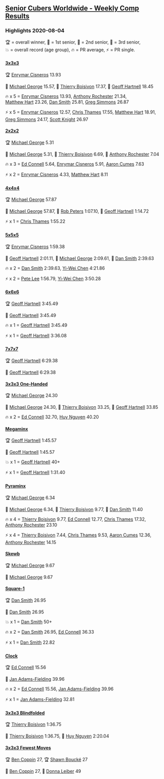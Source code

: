 <style>table {white-space: nowrap;}</style>
<link rel="stylesheet" type="text/css" href="/scw-comp/css/flags.css" />

## [Senior Cubers Worldwide - Weekly Comp Results](/scw-comp/results/)
### Highlights 2020-08-04

<span style="white-space: nowrap;">🏆 = overall winner</span>, <span style="white-space: nowrap;">🥇 = 1st senior</span>, <span style="white-space: nowrap;">🥈 = 2nd senior</span>, <span style="white-space: nowrap;">🥉 = 3rd senior</span>, <span style="white-space: nowrap;">💥 = overall record (age group)</span>, <span style="white-space: nowrap;">🔥 = PR average</span>, <span style="white-space: nowrap;">⚡ = PR single</span>.

#### [3x3x3](333.md)

<span style="white-space: nowrap;">🏆 [Enrymar Cisneros](../../persons/enrymar_cisneros/333.md) 13.93</span>

<span style="white-space: nowrap;">🥇 [Michael George](../../persons/michael_george/333.md) 15.57</span>, <span style="white-space: nowrap;">🥈 [Thierry Boisivon](../../persons/thierry_boisivon/333.md) 17.37</span>, <span style="white-space: nowrap;">🥉 [Geoff Hartnell](../../persons/geoff_hartnell/333.md) 18.45</span>

🔥 x 5 = <span style="white-space: nowrap;">[Enrymar Cisneros](../../persons/enrymar_cisneros/333.md) 13.93</span>, <span style="white-space: nowrap;">[Anthony Rochester](../../persons/anthony_rochester/333.md) 21.34</span>, <span style="white-space: nowrap;">[Matthew Hart](../../persons/matthew_hart/333.md) 23.26</span>, <span style="white-space: nowrap;">[Dan Smith](../../persons/dan_smith/333.md) 25.81</span>, <span style="white-space: nowrap;">[Greg Simmons](../../persons/greg_simmons/333.md) 26.87</span>

⚡ x 5 = <span style="white-space: nowrap;">[Enrymar Cisneros](../../persons/enrymar_cisneros/333.md) 12.57</span>, <span style="white-space: nowrap;">[Chris Thames](../../persons/chris_thames/333.md) 17.55</span>, <span style="white-space: nowrap;">[Matthew Hart](../../persons/matthew_hart/333.md) 18.91</span>, <span style="white-space: nowrap;">[Greg Simmons](../../persons/greg_simmons/333.md) 24.17</span>, <span style="white-space: nowrap;">[Scott Knight](../../persons/scott_knight/333.md) 26.97</span>

#### [2x2x2](222.md)

<span style="white-space: nowrap;">🏆 [Michael George](../../persons/michael_george/222.md) 5.31</span>

<span style="white-space: nowrap;">🥇 [Michael George](../../persons/michael_george/222.md) 5.31</span>, <span style="white-space: nowrap;">🥈 [Thierry Boisivon](../../persons/thierry_boisivon/222.md) 6.69</span>, <span style="white-space: nowrap;">🥉 [Anthony Rochester](../../persons/anthony_rochester/222.md) 7.04</span>

🔥 x 3 = <span style="white-space: nowrap;">[Ed Connell](../../persons/ed_connell/222.md) 5.64</span>, <span style="white-space: nowrap;">[Enrymar Cisneros](../../persons/enrymar_cisneros/222.md) 5.91</span>, <span style="white-space: nowrap;">[Aaron Cumes](../../persons/aaron_cumes/222.md) 7.63</span>

⚡ x 2 = <span style="white-space: nowrap;">[Enrymar Cisneros](../../persons/enrymar_cisneros/222.md) 4.33</span>, <span style="white-space: nowrap;">[Matthew Hart](../../persons/matthew_hart/222.md) 8.11</span>

#### [4x4x4](444.md)

<span style="white-space: nowrap;">🏆 [Michael George](../../persons/michael_george/444.md) 57.87</span>

<span style="white-space: nowrap;">🥇 [Michael George](../../persons/michael_george/444.md) 57.87</span>, <span style="white-space: nowrap;">🥈 [Rob Peters](../../persons/rob_peters/444.md) 1:07.10</span>, <span style="white-space: nowrap;">🥉 [Geoff Hartnell](../../persons/geoff_hartnell/444.md) 1:14.72</span>

⚡ x 1 = <span style="white-space: nowrap;">[Chris Thames](../../persons/chris_thames/444.md) 1:55.22</span>

#### [5x5x5](555.md)

<span style="white-space: nowrap;">🏆 [Enrymar Cisneros](../../persons/enrymar_cisneros/555.md) 1:59.38</span>

<span style="white-space: nowrap;">🥇 [Geoff Hartnell](../../persons/geoff_hartnell/555.md) 2:01.11</span>, <span style="white-space: nowrap;">🥈 [Michael George](../../persons/michael_george/555.md) 2:09.61</span>, <span style="white-space: nowrap;">🥉 [Dan Smith](../../persons/dan_smith/555.md) 2:39.63</span>

🔥 x 2 = <span style="white-space: nowrap;">[Dan Smith](../../persons/dan_smith/555.md) 2:39.63</span>, <span style="white-space: nowrap;">[Yi-Wei Chen](../../persons/yi_wei_chen/555.md) 4:21.86</span>

⚡ x 2 = <span style="white-space: nowrap;">[Pete Lee](../../persons/pete_lee/555.md) 1:56.79</span>, <span style="white-space: nowrap;">[Yi-Wei Chen](../../persons/yi_wei_chen/555.md) 3:50.28</span>

#### [6x6x6](666.md)

<span style="white-space: nowrap;">🏆 [Geoff Hartnell](../../persons/geoff_hartnell/666.md) 3:45.49</span>

<span style="white-space: nowrap;">🥇 [Geoff Hartnell](../../persons/geoff_hartnell/666.md) 3:45.49</span>

🔥 x 1 = <span style="white-space: nowrap;">[Geoff Hartnell](../../persons/geoff_hartnell/666.md) 3:45.49</span>

⚡ x 1 = <span style="white-space: nowrap;">[Geoff Hartnell](../../persons/geoff_hartnell/666.md) 3:36.08</span>

#### [7x7x7](777.md)

<span style="white-space: nowrap;">🏆 [Geoff Hartnell](../../persons/geoff_hartnell/777.md) 6:29.38</span>

<span style="white-space: nowrap;">🥇 [Geoff Hartnell](../../persons/geoff_hartnell/777.md) 6:29.38</span>

#### [3x3x3 One-Handed](333oh.md)

<span style="white-space: nowrap;">🏆 [Michael George](../../persons/michael_george/333oh.md) 24.30</span>

<span style="white-space: nowrap;">🥇 [Michael George](../../persons/michael_george/333oh.md) 24.30</span>, <span style="white-space: nowrap;">🥈 [Thierry Boisivon](../../persons/thierry_boisivon/333oh.md) 33.25</span>, <span style="white-space: nowrap;">🥉 [Geoff Hartnell](../../persons/geoff_hartnell/333oh.md) 33.85</span>

🔥 x 2 = <span style="white-space: nowrap;">[Ed Connell](../../persons/ed_connell/333oh.md) 32.70</span>, <span style="white-space: nowrap;">[Huy Nguyen](../../persons/huy_nguyen/333oh.md) 40.20</span>

#### [Megaminx](minx.md)

<span style="white-space: nowrap;">🏆 [Geoff Hartnell](../../persons/geoff_hartnell/minx.md) 1:45.57</span>

<span style="white-space: nowrap;">🥇 [Geoff Hartnell](../../persons/geoff_hartnell/minx.md) 1:45.57</span>

💥 x 1 = <span style="white-space: nowrap;">[Geoff Hartnell](../../persons/geoff_hartnell/minx.md) 40+</span>

⚡ x 1 = <span style="white-space: nowrap;">[Geoff Hartnell](../../persons/geoff_hartnell/minx.md) 1:31.40</span>

#### [Pyraminx](pyram.md)

<span style="white-space: nowrap;">🏆 [Michael George](../../persons/michael_george/pyram.md) 6.34</span>

<span style="white-space: nowrap;">🥇 [Michael George](../../persons/michael_george/pyram.md) 6.34</span>, <span style="white-space: nowrap;">🥈 [Thierry Boisivon](../../persons/thierry_boisivon/pyram.md) 9.77</span>, <span style="white-space: nowrap;">🥉 [Dan Smith](../../persons/dan_smith/pyram.md) 11.40</span>

🔥 x 4 = <span style="white-space: nowrap;">[Thierry Boisivon](../../persons/thierry_boisivon/pyram.md) 9.77</span>, <span style="white-space: nowrap;">[Ed Connell](../../persons/ed_connell/pyram.md) 12.77</span>, <span style="white-space: nowrap;">[Chris Thames](../../persons/chris_thames/pyram.md) 17.32</span>, <span style="white-space: nowrap;">[Anthony Rochester](../../persons/anthony_rochester/pyram.md) 23.10</span>

⚡ x 4 = <span style="white-space: nowrap;">[Thierry Boisivon](../../persons/thierry_boisivon/pyram.md) 7.44</span>, <span style="white-space: nowrap;">[Chris Thames](../../persons/chris_thames/pyram.md) 9.53</span>, <span style="white-space: nowrap;">[Aaron Cumes](../../persons/aaron_cumes/pyram.md) 12.36</span>, <span style="white-space: nowrap;">[Anthony Rochester](../../persons/anthony_rochester/pyram.md) 14.15</span>

#### [Skewb](skewb.md)

<span style="white-space: nowrap;">🏆 [Michael George](../../persons/michael_george/skewb.md) 9.67</span>

<span style="white-space: nowrap;">🥇 [Michael George](../../persons/michael_george/skewb.md) 9.67</span>

#### [Square-1](sq1.md)

<span style="white-space: nowrap;">🏆 [Dan Smith](../../persons/dan_smith/sq1.md) 26.95</span>

<span style="white-space: nowrap;">🥇 [Dan Smith](../../persons/dan_smith/sq1.md) 26.95</span>

💥 x 1 = <span style="white-space: nowrap;">[Dan Smith](../../persons/dan_smith/sq1.md) 50+</span>

🔥 x 2 = <span style="white-space: nowrap;">[Dan Smith](../../persons/dan_smith/sq1.md) 26.95</span>, <span style="white-space: nowrap;">[Ed Connell](../../persons/ed_connell/sq1.md) 36.33</span>

⚡ x 1 = <span style="white-space: nowrap;">[Dan Smith](../../persons/dan_smith/sq1.md) 22.82</span>

#### [Clock](clock.md)

<span style="white-space: nowrap;">🏆 [Ed Connell](../../persons/ed_connell/clock.md) 15.56</span>

<span style="white-space: nowrap;">🥇 [Jan Adams-Fielding](../../persons/jan_adams_fielding/clock.md) 39.96</span>

🔥 x 2 = <span style="white-space: nowrap;">[Ed Connell](../../persons/ed_connell/clock.md) 15.56</span>, <span style="white-space: nowrap;">[Jan Adams-Fielding](../../persons/jan_adams_fielding/clock.md) 39.96</span>

⚡ x 1 = <span style="white-space: nowrap;">[Jan Adams-Fielding](../../persons/jan_adams_fielding/clock.md) 32.81</span>

#### [3x3x3 Blindfolded](333bf.md)

<span style="white-space: nowrap;">🏆 [Thierry Boisivon](../../persons/thierry_boisivon/333bf.md) 1:36.75</span>

<span style="white-space: nowrap;">🥇 [Thierry Boisivon](../../persons/thierry_boisivon/333bf.md) 1:36.75</span>, <span style="white-space: nowrap;">🥈 [Huy Nguyen](../../persons/huy_nguyen/333bf.md) 2:20.04</span>

#### [3x3x3 Fewest Moves](333fm.md)

<span style="white-space: nowrap;">🏆 [Ben Coppin](../../persons/ben_coppin/333fm.md) 27</span>, <span style="white-space: nowrap;">🏆 [Shawn Boucké](../../persons/shawn_boucke/333fm.md) 27</span>

<span style="white-space: nowrap;">🥇 [Ben Coppin](../../persons/ben_coppin/333fm.md) 27</span>, <span style="white-space: nowrap;">🥈 [Donna Leiber](../../persons/donna_leiber/333fm.md) 49</span>


<!-- Global site tag (gtag.js) - Google Analytics -->
<script async src="https://www.googletagmanager.com/gtag/js?id=UA-86348435-3"></script>
<script>window.dataLayer = window.dataLayer || []; function gtag() {dataLayer.push(arguments);} gtag('js', new Date()); gtag('config', 'UA-86348435-3');</script>
